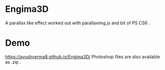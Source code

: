 # Engima3D
A parallax like effect worked out with parallaximg.js and bit of PS CS6 .
# Demo
https://ayushverma8.github.io/Engima3D/
 Photoshop files are  also available as .zip .

